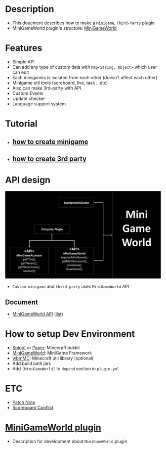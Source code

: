 # Description
- This doucment describes how to make a `Minigame`, `Third-Party` plugin
- MiniGameWorld plugin's structure: [MiniGameWorld]



# Features
- Simple API
- Can add any type of custom data with `Map<String, Object>` which user can edit
- Each minigames is isolated from each other (doesn't affect each other)
- Minigame util tools (soreboard, live, task ...etc)
- Also can make 3rd-party with API
- Custom Events
- Update checker
- Language support system


# Tutorial
- ## [how to create minigame](game-guide/Home.md)

- ## [how to create 3rd party](3rd-party-guide/Home.md)



# API design
![](api-design.png)
- `Custom minigame` and `third-party` uses `MiniGameWorld` API
## Document
- [MiniGameWorld API](https://minigameworlds.github.io/MiniGameWorld/) ([list](https://github.com/MiniGameWorlds/MiniGameWorld/blob/main/docs/README.md))



# How to setup Dev Environment
- [Spigot] or [Paper]: Minecraft bukkit
- [MiniGameWorld]: MiniGame Framework
- [wbmMC]: Minecraft util library (optional)
- Add build path jars
- Add `[MiniGameWorld]` to `depend` section in `plugin.yml`



# ETC
- [Patch Note](https://github.com/MiniGameWorlds/MiniGameWorld/blob/main/resources/devWiki/log.md)
- [Scoreboard Conflict]



# [MiniGameWorld plugin](dev-plugin-home.md)
- Description for development about `MiniGameWorld` plugin


[Spigot]: https://getbukkit.org/download/spigot
[Paper]: https://papermc.io/
[MiniGameWorld]: plugin-design.md
[wbmMC]: https://github.com/etc-repo/wbmMC/releases
[Paper API]: https://papermc.io/javadocs/paper/1.16/index.html?overview-summary.html
[Scoreboard Conflict]: https://github.com/MiniGameWorlds/MiniGameWorld/blob/main/resources/userWiki/scoreboard.md

